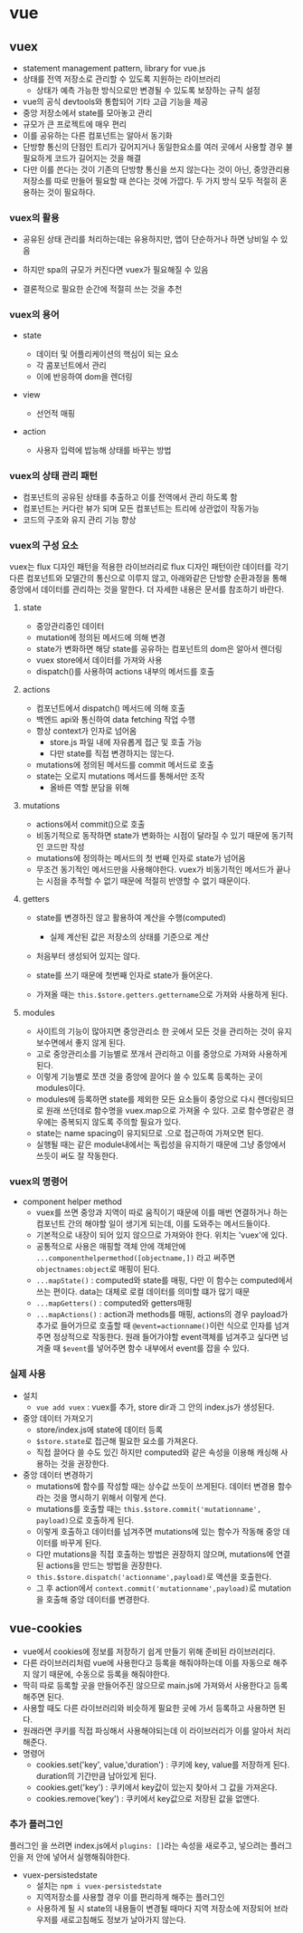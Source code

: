 # vue

## vuex

- statement management pattern, library for vue.js
- 상태를 전역 저장소로 관리할 수 있도록 지원하는 라이브러리
  - 상태가 예측 가능한 방식으로만 변경될 수 있도록 보장하는 규칙 설정
- vue의 공식 devtools와 통합되어 기타 고급 기능을 제공
- 중앙 저장소에서 state를 모아놓고 관리
- 규모가 큰 프로젝트에 매우 편리
- 이를 공유하는 다른 컴포넌트는 알아서 동기화
- 단방향 통신의 단점인 트리가 깊어지거나 동일한요소를 여러 곳에서 사용할 경우 불필요하게 코드가 길어지는 것을 해결
- 다만 이를 쓴다는 것이 기존의 단방향 통신을 쓰지 않는다는 것이 아닌, 중앙관리용 저장소를 따로 만들어 필요할 때 쓴다는 것에 가깝다. 두 가지 방식 모두 적절히 혼용하는 것이 필요하다.

### vuex의 활용

- 공유된 상태 관리를 처리하는데는 유용하지만, 앱이 단순하거나 하면 낭비일 수 있음

- 하지만 spa의 규모가 커진다면 vuex가 필요해질 수 있음

- 결론적으로 필요한 순간에 적절히 쓰는 것을 추천

### vuex의 용어

- state
  - 데이터 및 어플리케이션의 핵심이 되는 요소
  - 각 콤포넌트에서 관리
  - 이에 반응하여 dom을 렌더링

- view
  - 선언적 매핑
- action
  - 사용자 입력에 밥능해 상태를 바꾸는 방법

### vuex의 상태 관리 패턴

- 컴포넌트의 공유된 상태를 추출하고 이를 전역에서 관리 하도록 함
- 컴포넌트는 커다란 뷰가 되며 모든 컴포넌트는 트리에 상관없이 작동가능
- 코드의 구조와 유지 관리 기능 향상

### vuex의 구성 요소

vuex는 flux 디자인 패턴을 적용한 라이브러리로 flux 디자인 패턴이란 데이터를 각기 다른 컴포넌트와 모델간의 통신으로 이루지 않고, 아래와같은 단방향 순환과정을 통해 중앙에서 데이터를 관리하는 것을 말한다. 더 자세한 내용은 문서를 참조하기 바란다.

1. state

   - 중앙관리중인 데이터
   - mutation에 정의된 메서드에 의해 변경
   - state가 변화하면 해당 state를 공유하는 컴포넌트의 dom은 알아서 렌더링
   - vuex store에서 데이터를 가져와 사용
   - dispatch()를 사용하여 actions 내부의 메서드를 호출 
2. actions

   - 컴포넌트에서 dispatch() 메서드에 의해 호출
   - 백엔드 api와 통신하여 data fetching 작업 수행
   - 항상 context가 인자로 넘어옴
     - store.js 파일 내에 자유롭게 접근 및 호출 가능
     - 다만 state를 직접 변경하지는 않는다.
   - mutations에 정의된 메서드를 commit 메서드로 호출
   - state는 오로지 mutations 메서드를 통해서만 조작
     - 올바른 역할 분담을 위해
3. mutations

   - actions에서 commit()으로 호출
   - 비동기적으로 동작하면 state가 변화하는 시점이 달라질 수 있기 때문에 동기적인 코드만 작성
   - mutations에 정의하는 메서드의 첫 번째 인자로 state가 넘어옴
   - 무조건 동기적인 메서드만을 사용해야한다. vuex가 비동기적인 메서드가 끝나는 시점을 추적할 수 없기 때문에 적절히 반영할 수 없기 때문이다.
4. getters

   - state를 변경하진 않고 활용하여 계산을 수행(computed)

     - 실제 계산된 값은 저장소의 상태를 기준으로 계산
   - 처음부터 생성되어 있지는 않다.
   - state를 쓰기 때문에 첫번째 인자로 state가 들어온다.
   - 가져올 때는 `this.$store.getters.gettername`으로 가져와 사용하게 된다.
5. modules
   - 사이트의 기능이 많아지면 중앙관리소 한 곳에서 모든 것을 관리하는 것이 유지보수면에서 좋지 않게 된다.
   - 고로 중앙관리소를 기능별로 쪼개서 관리하고 이를 중앙으로 가져와 사용하게 된다.
   - 이렇게 기능별로 쪼갠 것을 중앙에 끌어다 쓸 수 있도록 등록하는 곳이 modules이다.
   - modules에 등록하면 state를 제외한 모든 요소들이 중앙으로 다시 렌더링되므로 원래 쓰던데로 함수명을 vuex.map으로 가져올 수 있다. 고로 함수명같은 경우에는 중복되지 않도록 주의할 필요가 있다.
   - state는 name spacing이 유지되므로 .으로 접근하여 가져오면 된다.
   - 실행될 때는 같은 module내에서는 독립성을 유지하기 때문에 그냥 중앙에서 쓰듯이 써도 잘 작동한다.



### vuex의 명령어

- component helper method
  - vuex를 쓰면 중앙과 지역이 따로 움직이기 때문에 이를 매번 연결하거나 하는 컴포넌트 간의 해야할 일이 생기게 되는데, 이를 도와주는 메서드들이다.
  - 기본적으로 내장이 되어 있지 않으므로 가져와야 한다. 위치는 'vuex'에 있다.
  - 공통적으로 사용은 매핑할 객체 안에 객체안에 `...componenthelpermethod([objectname,])` 라고 써주면 `objectnames:object`로 매핑이 된다.  
  - `...mapState()` : computed와 state를 매핑, 다만 이 함수는 computed에서 쓰는 편이다. data는 대체로 로컬 데이터를 의미할 떄가 많기 때문
  - `...mapGetters()` : computed와 getters매핑
  - `...mapActions()` : action과 methods를 매핑, actions의 경우 payload가 추가로 들어가므로 호출할 때 `@event=actionname()`이런 식으로 인자를 넘겨주면 정상적으로 작동한다. 원래 들어가야할 event객체를 넘겨주고 싶다면 넘겨줄 때 `$event`를 넣어주면 함수 내부에서 event를 잡을 수 있다. 


### 실제 사용

- 설치
  - `vue add vuex` : vuex를 추가, store dir과 그 안의 index.js가 생성된다.
- 중앙 데이터 가져오기
  - store/index.js에 state에 데이터 등록
  - `$store.state`로 접근해 필요한 요소를 가져온다.
  - 직접 끌어다 쓸 수도 있긴 하지만 computed와 같은 속성을 이용해 캐싱해 사용하는 것을 권장한다.
- 중앙 데이터 변경하기
  - mutations에 함수를 작성할 때는 상수값 쓰듯이 쓰게된다. 데이터 변경용 함수라는 것을 명시하기 위해서 이렇게 쓴다.
  - mutations를 호출할 때는 `this.$store.commit('mutationname', payload)`으로 호출하게 된다.
  - 이렇게 호출하고 데이터를 넘겨주면 mutations에 있는 함수가 작동해 중앙 데이터를 바꾸게 된다.
  - 다만 mutations을 직접 호출하는 방법은 권장하지 않으며, mutations에 연결된 actions을 만드는 방법을 권장한다.
  - `this.$store.dispatch('actionname',payload)`로 액션을 호출한다.
  - 그 후 action에서  `context.commit('mutationname',payload)`로 mutation을 호출해 중앙 데이터를 변경한다.

## vue-cookies

- vue에서 cookies에 정보를 저장하기 쉽게 만들기 위해 준비된 라이브러리다.
- 다른 라이브러리처럼 vue에 사용한다고 등록을 해줘야하는데 이를 자동으로 해주지 않기 때문에, 수동으로 등록을 해줘야한다.
- 딱히 따로 등록할 곳을 만들어주진 않으므로 main.js에 가져와서 사용한다고 등록해주면 된다.
- 사용할 때도 다른 라이브러리와 비슷하게 필요한 곳에 가서 등록하고 사용하면 된다.
- 원래라면 쿠키를 직접 파싱해서 사용해야되는데 이 라이브러리가 이를 알아서 처리해준다.
- 명령어
  - cookies.set('key', value,'duration') : 쿠키에 key, value를 저장하게 된다. duration의 기간만큼 남아있게 된다.
  - cookies.get('key') : 쿠키에서 key값이 있는지 찾아서 그 값을 가져온다.
  - cookies.remove('key') : 쿠키에서 key값으로 저장된 값을 없앤다.


### 추가 플러그인

플러그인 을 쓰려면 index.js에서 `plugins: []`라는 속성을 새로주고, 넣으려는 플러그인을 저 안에 넣어서 실행해줘야한다.

- vuex-persistedstate
  - 설치는 `npm i vuex-persistedstate`
  - 지역저장소를 사용할 경우 이를 편리하게 해주는 플러그인
  - 사용하게 될 시 state의 내용들이 변경될 때마다 지역 저장소에 저장되어 브라우저를 새로고침해도 정보가 날아가지 않는다.

